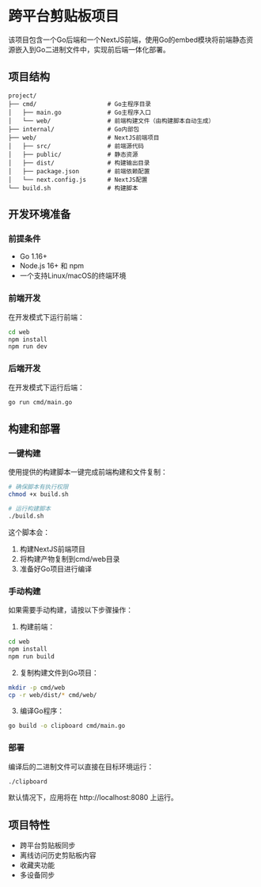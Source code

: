 # 跨平台剪贴板项目

该项目包含一个Go后端和一个NextJS前端，使用Go的embed模块将前端静态资源嵌入到Go二进制文件中，实现前后端一体化部署。

## 项目结构

```
project/
├── cmd/                    # Go主程序目录
│   ├── main.go             # Go主程序入口
│   └── web/                # 前端构建文件（由构建脚本自动生成）
├── internal/               # Go内部包
├── web/                    # NextJS前端项目
│   ├── src/                # 前端源代码
│   ├── public/             # 静态资源
│   ├── dist/               # 构建输出目录
│   ├── package.json        # 前端依赖配置
│   └── next.config.js      # NextJS配置
└── build.sh                # 构建脚本
```

## 开发环境准备

### 前提条件

- Go 1.16+
- Node.js 16+ 和 npm
- 一个支持Linux/macOS的终端环境

### 前端开发

在开发模式下运行前端：

```bash
cd web
npm install
npm run dev
```

### 后端开发

在开发模式下运行后端：

```bash
go run cmd/main.go
```

## 构建和部署

### 一键构建

使用提供的构建脚本一键完成前端构建和文件复制：

```bash
# 确保脚本有执行权限
chmod +x build.sh

# 运行构建脚本
./build.sh
```

这个脚本会：
1. 构建NextJS前端项目
2. 将构建产物复制到cmd/web目录
3. 准备好Go项目进行编译

### 手动构建

如果需要手动构建，请按以下步骤操作：

1. 构建前端：
```bash
cd web
npm install
npm run build
```

2. 复制构建文件到Go项目：
```bash
mkdir -p cmd/web
cp -r web/dist/* cmd/web/
```

3. 编译Go程序：
```bash
go build -o clipboard cmd/main.go
```

### 部署

编译后的二进制文件可以直接在目标环境运行：

```bash
./clipboard
```

默认情况下，应用将在 http://localhost:8080 上运行。

## 项目特性

- 跨平台剪贴板同步
- 离线访问历史剪贴板内容
- 收藏夹功能
- 多设备同步
